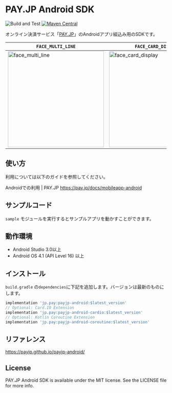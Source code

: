 # PAY.JP Android SDK
![Build and Test](https://github.com/payjp/payjp-android/workflows/Build%20and%20Test/badge.svg?branch=master)
[![Maven Central](https://img.shields.io/maven-central/v/jp.pay/payjp-android.svg)](https://oss.sonatype.org/content/groups/public/jp/pay/payjp-android/)

オンライン決済サービス「[PAY.JP](https://pay.jp/)」のAndroidアプリ組込み用のSDKです。

| `FACE_MULTI_LINE` | `FACE_CARD_DISPLAY` |
| - | - |
| <img alt="face_multi_line" width=300 src="https://user-images.githubusercontent.com/949882/80774525-3d6c0280-8b98-11ea-92b7-f71528c7fcde.png" /> | <img alt="face_card_display" width=300 src="https://user-images.githubusercontent.com/949882/80774521-3a711200-8b98-11ea-966a-b82bb10c7b54.png" /> |

## 使い方

利用については以下のガイドを参照してください。

Androidでの利用 | PAY.JP https://pay.jp/docs/mobileapp-android

## サンプルコード

`sample` モジュールを実行するとサンプルアプリを動かすことができます。

## 動作環境

- Android Studio 3.0以上
- Android OS 4.1 (API Level 16) 以上

## インストール

`build.gradle` の`dependencies`に下記を追加します。バージョンは最新のものにします。

```build.gradle
implementation 'jp.pay:payjp-android:$latest_version'
// Optional: Card.IO Extension
implementation 'jp.pay:payjp-android-cardio:$latest_version'
// Optional: Kotlin Coroutine Extension
implementation 'jp.pay:payjp-android-coroutine:$latest_version'
```

## リファレンス

https://payjp.github.io/payjp-android/

## License

PAY.JP Android SDK is available under the MIT license. See the LICENSE file for more info.